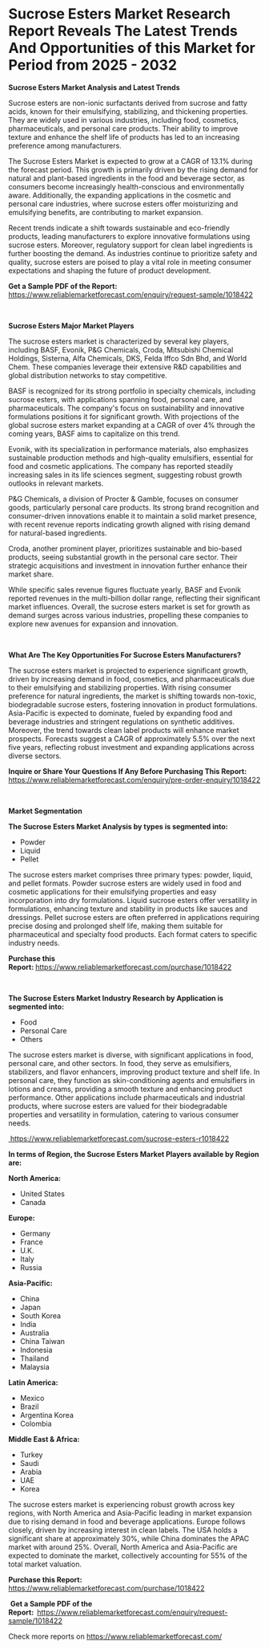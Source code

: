 <p><h1>Sucrose Esters Market Research Report Reveals The Latest Trends And Opportunities of this Market for Period from 2025 - 2032</h1></p><p><strong>Sucrose Esters Market Analysis and Latest Trends</strong></p>
<p><p>Sucrose esters are non-ionic surfactants derived from sucrose and fatty acids, known for their emulsifying, stabilizing, and thickening properties. They are widely used in various industries, including food, cosmetics, pharmaceuticals, and personal care products. Their ability to improve texture and enhance the shelf life of products has led to an increasing preference among manufacturers.</p><p>The Sucrose Esters Market is expected to grow at a CAGR of 13.1% during the forecast period. This growth is primarily driven by the rising demand for natural and plant-based ingredients in the food and beverage sector, as consumers become increasingly health-conscious and environmentally aware. Additionally, the expanding applications in the cosmetic and personal care industries, where sucrose esters offer moisturizing and emulsifying benefits, are contributing to market expansion.</p><p>Recent trends indicate a shift towards sustainable and eco-friendly products, leading manufacturers to explore innovative formulations using sucrose esters. Moreover, regulatory support for clean label ingredients is further boosting the demand. As industries continue to prioritize safety and quality, sucrose esters are poised to play a vital role in meeting consumer expectations and shaping the future of product development.</p></p>
<p><strong>Get a Sample PDF of the Report:&nbsp;</strong> <a href="https://www.reliablemarketforecast.com/enquiry/request-sample/1018422?utm_campaign=2750&utm_medium=2&utm_source=Github&utm_content=ia&utm_term=07042025&utm_id=sucrose-esters">https://www.reliablemarketforecast.com/enquiry/request-sample/1018422</a></p>
<p>&nbsp;</p>
<p><strong>Sucrose Esters Major Market Players</strong></p>
<p><p>The sucrose esters market is characterized by several key players, including BASF, Evonik, P&G Chemicals, Croda, Mitsubishi Chemical Holdings, Sisterna, Alfa Chemicals, DKS, Felda Iffco Sdn Bhd, and World Chem. These companies leverage their extensive R&D capabilities and global distribution networks to stay competitive.</p><p>BASF is recognized for its strong portfolio in specialty chemicals, including sucrose esters, with applications spanning food, personal care, and pharmaceuticals. The company's focus on sustainability and innovative formulations positions it for significant growth. With projections of the global sucrose esters market expanding at a CAGR of over 4% through the coming years, BASF aims to capitalize on this trend.</p><p>Evonik, with its specialization in performance materials, also emphasizes sustainable production methods and high-quality emulsifiers, essential for food and cosmetic applications. The company has reported steadily increasing sales in its life sciences segment, suggesting robust growth outlooks in relevant markets.</p><p>P&G Chemicals, a division of Procter & Gamble, focuses on consumer goods, particularly personal care products. Its strong brand recognition and consumer-driven innovations enable it to maintain a solid market presence, with recent revenue reports indicating growth aligned with rising demand for natural-based ingredients.</p><p>Croda, another prominent player, prioritizes sustainable and bio-based products, seeing substantial growth in the personal care sector. Their strategic acquisitions and investment in innovation further enhance their market share.</p><p>While specific sales revenue figures fluctuate yearly, BASF and Evonik reported revenues in the multi-billion dollar range, reflecting their significant market influences. Overall, the sucrose esters market is set for growth as demand surges across various industries, propelling these companies to explore new avenues for expansion and innovation.</p></p>
<p>&nbsp;</p>
<p><strong>What Are The Key Opportunities For Sucrose Esters Manufacturers?</strong></p>
<p><p>The sucrose esters market is projected to experience significant growth, driven by increasing demand in food, cosmetics, and pharmaceuticals due to their emulsifying and stabilizing properties. With rising consumer preference for natural ingredients, the market is shifting towards non-toxic, biodegradable sucrose esters, fostering innovation in product formulations. Asia-Pacific is expected to dominate, fueled by expanding food and beverage industries and stringent regulations on synthetic additives. Moreover, the trend towards clean label products will enhance market prospects. Forecasts suggest a CAGR of approximately 5.5% over the next five years, reflecting robust investment and expanding applications across diverse sectors.</p></p>
<p><strong>Inquire or Share Your Questions If Any Before Purchasing This Report:</strong> <a href="https://www.reliablemarketforecast.com/enquiry/pre-order-enquiry/1018422?utm_campaign=2750&utm_medium=2&utm_source=Github&utm_content=ia&utm_term=07042025&utm_id=sucrose-esters">https://www.reliablemarketforecast.com/enquiry/pre-order-enquiry/1018422</a></p>
<p>&nbsp;</p>
<p><strong>Market Segmentation</strong></p>
<p><strong>The Sucrose Esters Market Analysis by types is segmented into:</strong></p>
<p><ul><li>Powder</li><li>Liquid</li><li>Pellet</li></ul></p>
<p><p>The sucrose esters market comprises three primary types: powder, liquid, and pellet formats. Powder sucrose esters are widely used in food and cosmetic applications for their emulsifying properties and easy incorporation into dry formulations. Liquid sucrose esters offer versatility in formulations, enhancing texture and stability in products like sauces and dressings. Pellet sucrose esters are often preferred in applications requiring precise dosing and prolonged shelf life, making them suitable for pharmaceutical and specialty food products. Each format caters to specific industry needs.</p></p>
<p><strong>Purchase this Report:&nbsp;</strong><a href="https://www.reliablemarketforecast.com/purchase/1018422?utm_campaign=2750&utm_medium=2&utm_source=Github&utm_content=ia&utm_term=07042025&utm_id=sucrose-esters">https://www.reliablemarketforecast.com/purchase/1018422</a></p>
<p>&nbsp;</p>
<p><strong>The Sucrose Esters Market Industry Research by Application is segmented into:</strong></p>
<p><ul><li>Food</li><li>Personal Care</li><li>Others</li></ul></p>
<p><p>The sucrose esters market is diverse, with significant applications in food, personal care, and other sectors. In food, they serve as emulsifiers, stabilizers, and flavor enhancers, improving product texture and shelf life. In personal care, they function as skin-conditioning agents and emulsifiers in lotions and creams, providing a smooth texture and enhancing product performance. Other applications include pharmaceuticals and industrial products, where sucrose esters are valued for their biodegradable properties and versatility in formulation, catering to various consumer needs.</p></p>
<p><a href="https://www.reliablemarketforecast.com/sucrose-esters-r1018422?utm_campaign=2750&utm_medium=2&utm_source=Github&utm_content=ia&utm_term=07042025&utm_id=sucrose-esters">&nbsp;https://www.reliablemarketforecast.com/sucrose-esters-r1018422</a></p>
<p><strong>In terms of Region, the Sucrose Esters Market Players available by Region are:</strong></p>
<p>
    <p> <strong> North America: </strong>
        <ul>
            <li>United States</li>
            <li>Canada</li>
        </ul>
        </p> 
    <p> <strong> Europe: </strong>
        <ul>
            <li>Germany</li>
            <li>France</li>
            <li>U.K.</li>
            <li>Italy</li>
            <li>Russia</li>
        </ul>
        </p> 
    <p> <strong> Asia-Pacific: </strong>
        <ul>
            <li>China</li>
            <li>Japan</li>
            <li>South Korea</li>
            <li>India</li>
            <li>Australia</li>
            <li>China Taiwan</li>
            <li>Indonesia</li>
            <li>Thailand</li>
            <li>Malaysia</li>
        </ul>
        </p> 
    <p> <strong> Latin America: </strong>
        <ul>
            <li>Mexico</li>
            <li>Brazil</li>
            <li>Argentina Korea</li>
            <li>Colombia</li>
        </ul>
        </p> 
    <p> <strong> Middle East & Africa: </strong>
        <ul>
            <li>Turkey</li>
            <li>Saudi</li>
            <li>Arabia</li>
            <li>UAE</li>
            <li>Korea</li>
        </ul>
    </p>
    </p>
<p><p>The sucrose esters market is experiencing robust growth across key regions, with North America and Asia-Pacific leading in market expansion due to rising demand in food and beverage applications. Europe follows closely, driven by increasing interest in clean labels. The USA holds a significant share at approximately 30%, while China dominates the APAC market with around 25%. Overall, North America and Asia-Pacific are expected to dominate the market, collectively accounting for 55% of the total market valuation.</p></p>
<p><strong>Purchase this Report: </strong><a href="https://www.reliablemarketforecast.com/purchase/1018422?utm_campaign=2750&utm_medium=2&utm_source=Github&utm_content=ia&utm_term=07042025&utm_id=sucrose-esters">https://www.reliablemarketforecast.com/purchase/1018422</a></p>
<p>&nbsp;<strong>Get a Sample PDF of the Report:&nbsp;&nbsp;</strong><a href="https://www.reliablemarketforecast.com/enquiry/request-sample/1018422?utm_campaign=2750&utm_medium=2&utm_source=Github&utm_content=ia&utm_term=07042025&utm_id=sucrose-esters">https://www.reliablemarketforecast.com/enquiry/request-sample/1018422</a></p>
<p><strong></strong></p>
<p>Check more reports on <a href="https://www.reliablemarketforecast.com/?utm_campaign=2750&utm_medium=2&utm_source=Github&utm_content=ia&utm_term=07042025&utm_id=sucrose-esters">https://www.reliablemarketforecast.com/</a></p>